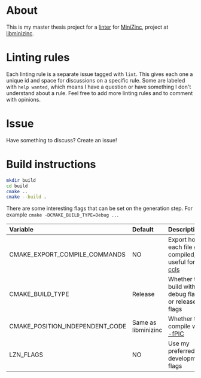 # About
This is my master thesis project for a
[linter](https://en.wikipedia.org/wiki/Lint_(software)) for
[MiniZinc](https://www.minizinc.org/), project at [libminizinc](https://github.com/MiniZinc/libminizinc).

# Linting rules
Each linting rule is a separate issue tagged with `lint`. This gives
each one a unique id and space for discussions on a specific rule.
Some are labeled with `help wanted`, which means I have a question or
have something I don't understand about a rule. Feel free to add more
linting rules and to comment with opinions.

# Issue
Have something to discuss? Create an issue!

# Build instructions
```sh
mkdir build
cd build
cmake ..
cmake --build .
```

There are some interesting flags that can be set on the generation step. For example `cmake -DCMAKE_BUILD_TYPE=Debug ..`.

| Variable                        | Default             | Description                                                                              |
|:--------------------------------|:--------------------|:-----------------------------------------------------------------------------------------|
| CMAKE_EXPORT_COMPILE_COMMANDS   | NO                  | Export how each file got compiled, useful for [ccls](https://github.com/MaskRay/ccls)    |
| CMAKE_BUILD_TYPE                | Release             | Whether to build with debug flags or release flags                                       |
| CMAKE_POSITION_INDEPENDENT_CODE | Same as libminizinc | Whether to compile with [-fPIC](https://en.wikipedia.org/wiki/Position-independent_code) |
| LZN_FLAGS                       | NO                  | Use my preferred development flags                                                       |
